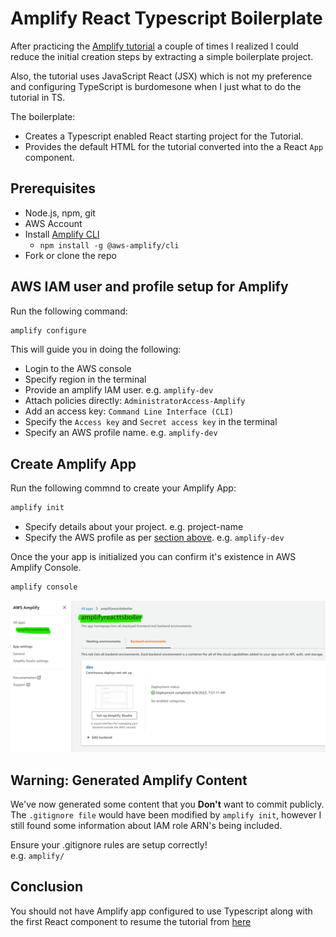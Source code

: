 # Amplify React Typescript Boilerplate

After practicing the [Amplify tutorial](https://docs.amplify.aws/start/getting-started/setup/q/integration/js/#initialize-a-new-backend) a couple of times I realized I could reduce the initial creation steps by extracting a simple boilerplate project.

Also, the tutorial uses JavaScript React (JSX) which is not my preference and configuring TypeScript is burdomesone when I just what to do the tutorial in TS.

The boilerplate:
- Creates a Typescript enabled React starting project for the Tutorial.
- Provides the default HTML for the tutorial converted into the a React `App` component.

## Prerequisites

- Node.js, npm, git
- AWS Account
- Install [Amplify CLI](https://docs.amplify.aws/cli/start/install/)
  - `npm install -g @aws-amplify/cli`
- Fork or clone the repo

## AWS IAM user and profile setup for Amplify

Run the following command:
```bash
amplify configure
```

This will guide you in doing the following:
- Login to the AWS console
- Specify region in the terminal
- Provide an amplify IAM user. e.g. `amplify-dev`
- Attach policies directly: `AdministratorAccess-Amplify`
- Add an access key: `Command Line Interface (CLI)`
- Specify the `Access key` and `Secret access key` in the terminal
- Specify an AWS profile name. e.g. `amplify-dev`

## Create Amplify App

Run the following commnd to create your Amplify App:
```bash
amplify init
```

- Specify details about your project. e.g. project-name
- Specify the AWS profile as per [section above](#aws-iam-user-profile-setup-for-amplify). e.g. `amplify-dev`

Once the your app is initialized you can confirm it's existence in AWS Amplify Console.  
```bash
amplify console
```

![amplify app screenshot](/readme-content/amplify-app.png)

## Warning: Generated Amplify Content

We've now generated some content that you **Don't** want to commit publicly.
The `.gitignore file` would have been modified by `amplify init`, however I still found some information about IAM role ARN's being included.

Ensure your .gitignore rules are setup correctly!  
e.g. `amplify/`

## Conclusion

You should not have Amplify app configured to use Typescript along with the first React component to resume the tutorial from [here](https://docs.amplify.aws/start/getting-started/setup/q/integration/react/#install-amplify-libraries)


